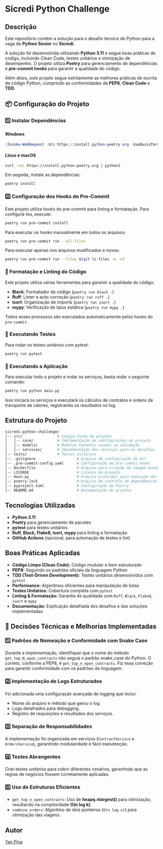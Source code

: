# Sicredi Python Challenge

## Descrição

Este repositório contém a solução para o desafio técnico de Python para a vaga de **Python Senior** no **Sicredi**.

A solução foi desenvolvida utilizando **Python 3.11** e segue boas práticas de código, incluindo Clean Code, testes unitários e otimização de desempenho. O projeto utiliza **Poetry** para gerenciamento de dependências e **pre-commit hooks** para garantir a qualidade do código.

Além disso, este projeto segue estritamente as melhores práticas de escrita de código Python, cumprindo as conformidades da **PEP8**, **Clean Code** e **TDD**.

## 📦 Configuração do Projeto

### 1️⃣ Instalar Dependências

#### Windows
```powershell
(Invoke-WebRequest -Uri https://install.python-poetry.org -UseBasicParsing).Content | py -
```

#### Linux e macOS
```bash
curl -sSL https://install.python-poetry.org | python3 -
```

Em seguida, instale as dependências:
```bash
poetry install
```

### 2️⃣ Configuração dos Hooks do Pre-Commit

Este projeto utiliza hooks do pre-commit para linting e formatação. Para configurá-los, execute:
```bash
poetry run pre-commit install
```

Para executar os hooks manualmente em todos os arquivos:
```bash
poetry run pre-commit run --all-files
```

Para executar apenas nos arquivos modificados e novos:
```bash
poetry run pre-commit run --files $(git ls-files -m -o)
```

### 📏 Formatação e Linting do Código

Este projeto utiliza várias ferramentas para garantir a qualidade do código:
- **Black**: Formatador de código (`poetry run black .`)
- **Ruff**: Linter e auto-correção (`poetry run ruff .`)
- **isort**: Organização de imports (`poetry run isort .`)
- **mypy**: Verificação de tipos estática (`poetry run mypy .`)

Todos esses processos são executados automaticamente pelos hooks do `pre-commit`.

### 🧪 Executando Testes

Para rodar os testes unitários com pytest:
```bash
poetry run pytest
```

### 🚀 Executando a Aplicação

Para executar todo o projeto e rodar os serviços, basta rodar o seguinte comando:
```bash
poetry run python main.py
```
Isso iniciará os serviços e executará os cálculos de contratos e ordens de transporte de valores, registrando os resultados no log.

## Estrutura do Projeto

```bash
sicredi-python-challenge/
│-- src/                # Código-fonte do projeto
│   │-- core/           # Implementação de configurações do projeto
│   │-- models/         # Modelos Pydantic usados na validação
│   │-- services/       # Implementação dos serviços para os desafios
│-- tests/              # Testes unitários
│-- .gitignore                   # Arquivo de configuração do Git
│-- .pre-commit-config.yaml      # Configuração de pre-commit hooks
│-- Dockerfile                   # Arquivo para criação da imagem Docker
│-- LICENSE                      # Licença do projeto
│-- main.py                      # Arquivo principal para execução dos serviços
│-- poetry.lock                  # Arquivo de controle de dependências do Poetry
│-- pyproject.toml               # Configuração do Poetry
│-- README.md                    # Documentação do projeto
```

## Tecnologias Utilizadas

- **Python 3.11**
- **Poetry** para gerenciamento de pacotes
- **pytest** para testes unitários
- **Ruff, Black, Flake8, isort, mypy** para linting e formatação
- **GitHub Actions** (opcional, para automação de testes e lint)


## Boas Práticas Aplicadas
- **Código Limpo (Clean Code):** Código modular e bem estruturado
- **PEP8:** Seguindo os padrões oficiais da linguagem Python
- **TDD (Test-Driven Development):** Testes unitários desenvolvidos com `pytest`
- **Performance:** Algoritmos eficientes para manipulação de listas
- **Testes Unitários:** Cobertura completa com `pytest`
- **Linting & Formatação:** Garantia de qualidade com `Ruff`, `Black`, `Flake8`, `isort` e `mypy`
- **Documentação:** Explicação detalhada dos desafios e das soluções implementadas

## 📌 Decisões Técnicas e Melhorias Implementadas

### 1️⃣ Padrões de Nomeação e Conformidade com Snake Case
Durante a implementação, identifiquei que o nome do método `get_top_N_open_contracts` não seguia o padrão snake_case do Python. O correto, conforme a PEP8, é `get_top_n_open_contracts`. Fiz essa correção para garantir conformidade com os padrões da linguagem.

### 2️⃣ Implementação de Logs Estruturados
Foi adicionada uma configuração avançada de logging que inclui:
- Nome do arquivo e método que gerou o log.
- Logs detalhados para debugging.
- Registro de requisições e resultados dos serviços.

### 3️⃣ Separação de Responsabilidades
A implementação foi organizada em serviços (`ContractService` e `OrdersService`), garantindo modularidade e fácil manutenção.

### 4️⃣ Testes Abrangentes
Criei testes unitários para cobrir diferentes cenários, garantindo que as regras de negócios fossem corretamente aplicadas.

### 5️⃣ Uso de Estruturas Eficientes
- `get_top_n_open_contracts`: Uso de **heapq.nlargest()** para otimização, resultando na complexidade **O(n log k)**.
- `combine_orders`: Algoritmo de dois ponteiros (`O(n log n)`) para otimização das viagens.

## Autor
[Yan Pina](https://github.com/YanPina)
